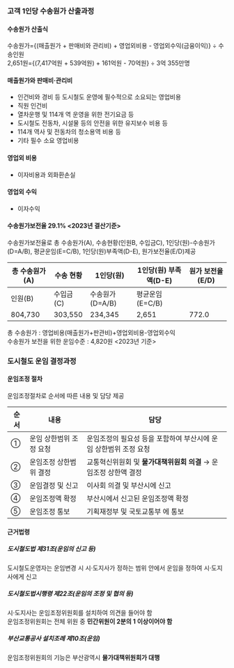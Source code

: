 ### 고객 1인당 수송원가 산출과정
#### 수송원가 산출식
수송원가={(매출원가 + 판매비와 관리비) + 영업외비용 - 영업외수익(금융이익)} ÷ 수송인원  
2,651원={(7,417억원 + 539억원) + 161억원 - 70억원} ÷ 3억 355만명

#### 매출원가와 판매비·관리비
- 인건비와 경비 등 도시철도 운영에 필수적으로 소요되는 영업비용
- 직원 인건비
- 열차운행 및 114개 역 운영을 위한 전기요금 등
- 도시철도 전동차, 시설물 등의 안전을 위한 유지보수 비용 등
- 114개 역사 및 전동차의 청소용역 비용 등
- 기타 필수 소요 영업비용

#### 영업외 비용
- 이자비용과 외화환손실

#### 영업외 수익
- 이자수익

#### 수송원가보전율 29.1% <2023년 결산기준>
수송원가보전율로 총 수송원가(A), 수송현황(인원B, 수입금C), 1인당(원)-수송원가(D=A/B), 평균운임(E=C/B), 1인당(원)부족액(D-E), 원가보전율(E/D)제공

| 총 수송원가(A) | 수송 현황 | 1인당(원) | 1인당(원) 부족액(D-E) | 원가 보전율(E/D)  |
|---|---|---|---|---|
| 인원(B) | 수입금(C) | 수송원가(D=A/B) | 평균운임(E=C/B) |
| 804,730 | 303,550 | 234,345 | 2,651 | 772.0 | 1,879.05 | **29.1%**  |

총 수송원가 : 영업비용(매출원가+판관비)+영업외비용-영업외수익  
수송원가 보전을 위한 운임수준 : 4,820원 <2023년 기준>

### 도시철도 운임 결정과정
#### 운임조정 절차
운임조정절차로 순서에 따른 내용 및 담당 제공

| 순서 | 내용 | 담당 |
|---|---|---|
| ① | 운임 상한범위 조정 요청 | 운임조정의 필요성 등을 포함하여 부산시에 운임 상한범위 조정 요청 | 공사 |
| ② | 운임조정 상한범위 결정 | 교통혁신위원회 및 **물가대책위원회 의결** → 운임조정 상한액 결정 | 부산시 |
| ③ | 운임결정 및 신고 | 이사회 의결 및 부산시에 신고 | 공사 → 부산시 |
| ④ | 운임조정액 확정 | 부산시에서 신고된 운임조정액 확정 | 부산시 |
| ⑤ | 운임조정 통보 | 기획재정부 및 국토교통부 에 통보 | 부산시 |

#### 근거법령
##### 도시철도법 제31조(운임의 신고 등)
도시철도운영자는 운임변경 시 시·도지사가 정하는 범위 안에서 운임을 정하여 시·도지사에게 신고

##### 도시철도법시행령 제22조(운임의 조정 및 협의 등)
시·도지사는 운임조정위원회를 설치하여 의견을 들어야 함  
운임조정위원회는 전체 위원 중 **민간위원이 2분의 1 이상이어야 함**

##### 부산교통공사 설치조례 제10조(운임)
운임조정위원회의 기능은 부산광역시 **물가대책위원회가 대행**